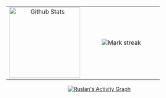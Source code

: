 <table>
 <td width="50%" align="center">
  <a href="https://github.com/ruslanzianevich/ruslanzianevich">
   <img alt="Github Stats" src="https://github-readme-stats.vercel.app/api/?username=ruslanzianevich&show_icons=true&count_private=true&hide_border=true&bg_color=1F222E&title_color=F85D7F&icon_color=F8D866&custom_title=GitHub+Stats" height="192px"/>
  </a>
 </td>
 <td width="50%" align="center">
  <img  title="🔥 Get streak stats for your profile at git.io/streak-stats" alt="Mark streak" src="https://github-readme-streak-stats.herokuapp.com/?user=ruslanzianevich&theme=react&hide_border=true" />
 </td>
</table>
  

<p  align="center">
<a  href="https://github.com/ruslanzianevich/github-readme-activity-graph"><img  alt="Ruslan's Activity Graph"  src="https://activity-graph.herokuapp.com/graph?username=ruslanzianevich&bg_color=0D1117&color=5BCDEC&line=5BCDEC&point=FFFFFF&hide_border=true&no-bg=true&no-frame=true" /></a>
</p>
